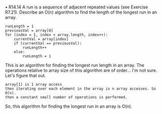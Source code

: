 • R14.14 A run is a sequence of adjacent repeated values (see Exercise R7.21). Describe an
O(n) algorithm to find the length of the longest run in an array. 

```
runLength = 1
previousVal = array[0]
for (index = 1, index < array.length, index++):
    currentVal = array[index]
    if (currentVal == previousVal):
        runLength++
    else:
        runLength = 1
```

This is an algorithm for finding the longest run length in an array. 
The operations relative to array size of this algorithm are of order... I'm not sure. Let's figure that out.

```
array[1] is 1 array access
then iterating over each element in the array is n array accesses. So O(n).
then a constant small number of operations is performed.
```

So, this algorithm for finding the longest run in an array is O(n).
